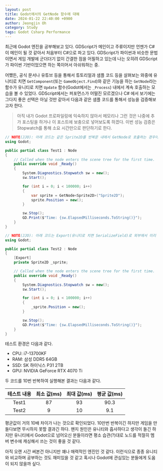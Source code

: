 ```yaml
---
layout: post
title: Godot에서의 GetNode 함수에 대해
date: 2024-01-22 22:40:00 +0900
author: Jeongjin Oh
category: Study
tags: Godot Csharp Performance
---
```


최근에 Godot 엔진을 공부해보고 있다. GDScript가 메인이고 주류이지만 언젠가 C#이 메인이 될 것 같아서 처음부터 C#으로 파고 있다. GDScript가 파이썬과 비슷한 문법이면서 게임 개발에 군더더기 없이 간결한 점을 어필하고 있는데 나는 오히려 GDScript가 파이썬 기반이었으면 하는 쪽이어서 아쉬워하는 중.

어쨌든, 공식 문서나 유튜브 등을 통해서 튜토리얼과 샘플 코드 등을 살펴보는 와중에 유니티로 치면 `GetComponent`(또는 `GameObject.Find`)와 같은 기능을 하는 `GetNode`라는 함수가 유니티로 치면 `Update` 함수(Godot에서는 `_Process`) 내에서 계속 호출하는 모습을 볼 수 있었다. GDScript에서는 퍼포먼스가 어떨진 모르겠으나 C# 에서 보기에는 그다지 좋은 선택은 아닐 것만 같아서 다음과 같은 샘플 코드를 통해서 성능을 검증해보고자 한다.

> 아직 내가 Godot 프로파일링에 익숙하지 않아서 메모리나 그런 것은 나중에 추가 포스팅을 하거나 이 포스트에 보충으로 넣어보도록 하겠다. 이번 성능 검증은 Stopwatch를 통해 소요 시간만으로 판단하기로 한다.

```csharp
// NOTE(JJO): 아래 코드는 같은 Sprite2D를 반복문 내에서 GetNode로 호출하는 경우이다.
using Godot;

public partial class Test1 : Node
{
	// Called when the node enters the scene tree for the first time.
	public override void _Ready()
	{
		System.Diagnostics.Stopwatch sw = new();
		sw.Start();

		for (int i = 0; i < 100000; i++)
		{
			var sprite = GetNode<Sprite2D>("Sprite2D");
			sprite.Position = new();
		}

		sw.Stop();
		GD.Print($"Time: {sw.ElapsedMilliseconds.ToString()}");
	}
}

```

```csharp
// NOTE(JJO): 아래 코드는 Export(유니티로 치면 SerializeField)로 외부에서 미리 할당하고 사용하도록 한다.
using Godot;

public partial class Test2 : Node
{
	[Export]
	private Sprite2D _sprite;

	// Called when the node enters the scene tree for the first time.
	public override void _Ready()
	{
		System.Diagnostics.Stopwatch sw = new();
		sw.Start();

		for (int i = 0; i < 100000; i++)
		{
			_sprite.Position = new();
		}

		sw.Stop();
		GD.Print($"Time: {sw.ElapsedMilliseconds.ToString()}");
	}
}

```

테스트 환경은 다음과 같다.

- CPU: i7-13700KF
- RAM: 삼성 DDR5 64GB
- SSD: SK 하이닉스 P31 2TB
- GPU: NVIDIA GeForce RTX 4070 Ti

두 코드를 10번 반복하여 실행해본 결과는 다음과 같다.

| 테스트 내용 | 최소 값(ms) | 최대 값(ms) | 평균 값(ms) |
|:------------:|:--------:|:---------:|:--------:|
| Test1 | 87 | 93 | 90.3 |
| Test2 | 9 | 10 | 9.1 |

평균값이 거의 10배 차이가 나는 것으로 확인되었다. 10만번 반복이긴 하지만 게임을 만들다보면 무시하지 못할 결과긴 하다. 왠지 원인은 유니티와 흡사하다고 생각이 들긴 하지만 유니티에서 Godot으로 넘어오신 분들이라면 평소 습관(?)대로 노드를 적절히 멤버 변수에 캐싱해서 쓰는 것이 좋을 것 같다.

아직 오랜 시간 써본건 아니지만 꽤나 매력적인 엔진인 것 같다. 이런식으로 종종 유니티와 비교하며 공부하는 것도 재미있을 것 같고 혹시나 Godot에 관심있는 분들에게 도움이 되지 않을까 싶다.
